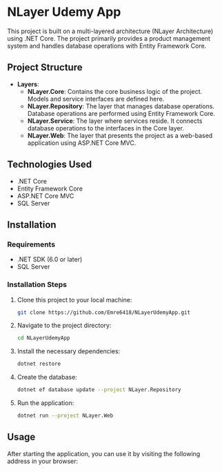 # NLayer Udemy App

This project is built on a multi-layered architecture (NLayer Architecture) using .NET Core. The project primarily provides a product management system and handles database operations with Entity Framework Core.

## Project Structure

- **Layers**:
  - **NLayer.Core**: Contains the core business logic of the project. Models and service interfaces are defined here.
  - **NLayer.Repository**: The layer that manages database operations. Database operations are performed using Entity Framework Core.
  - **NLayer.Service**: The layer where services reside. It connects database operations to the interfaces in the Core layer.
  - **NLayer.Web**: The layer that presents the project as a web-based application using ASP.NET Core MVC.

## Technologies Used

- .NET Core
- Entity Framework Core
- ASP.NET Core MVC
- SQL Server

## Installation

### Requirements

- .NET SDK (6.0 or later)
- SQL Server

### Installation Steps

1. Clone this project to your local machine:
    ```bash
    git clone https://github.com/Emre6418/NLayerUdemyApp.git
    ```
2. Navigate to the project directory:
    ```bash
    cd NLayerUdemyApp
    ```
3. Install the necessary dependencies:
    ```bash
    dotnet restore
    ```
4. Create the database:
    ```bash
    dotnet ef database update --project NLayer.Repository
    ```
5. Run the application:
    ```bash
    dotnet run --project NLayer.Web
    ```

## Usage

After starting the application, you can use it by visiting the following address in your browser:
